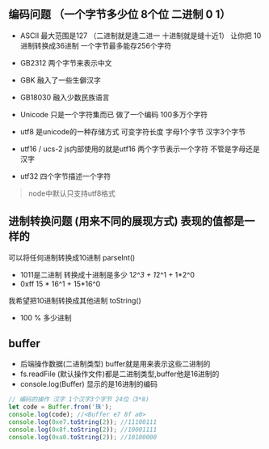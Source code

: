 ## 编码问题 （一个字节多少位 8个位 二进制 0 1）
- ASCII  最大范围是127 （二进制就是逢二进一 十进制就是缝十近1）  让你把 10进制转换成36进制  一个字节最多能存256个字符

- GB2312 两个字节来表示中文
- GBK 融入了一些生僻汉字
- GB18030 融入少数民族语言 
- Unicode 只是一个字符集而已 做了一个编码 100多万个字符
- utf8 是unicode的一种存储方式  可变字符长度 字母1个字节 汉字3个字节
- utf16 / ucs-2 js内部使用的就是utf16 两个字节表示一个字符 不管是字母还是汉字
- utf32 四个字节描述一个字符
> node中默认只支持utf8格式


## 进制转换问题  (用来不同的展现方式) 表现的值都是一样的  

可以将任何进制转换成10进制  parseInt()
- 1011是二进制 转换成十进制是多少 1*2^3  +  1*2^1 +  1*2^0
- 0xff 15 * 16^1 + 15*16^0

我希望把10进制转换成其他进制 toString()
- 100 % 多少进制  

## buffer
- 后端操作数据(二进制类型) buffer就是用来表示这些二进制的
- fs.readFile (默认操作文件)都是二进制类型,buffer他是16进制的
- console.log(Buffer) 显示的是16进制的编码 
```javascript
// 编码的操作 汉字 1个汉字3个字节 24位（3*8)
let code = Buffer.from('珠');
console.log(code); //<Buffer e7 8f a0>
console.log(0xe7.toString(2)); //11100111
console.log(0x8f.toString(2)); //10001111
console.log(0xa0.toString(2)); //10100000
```
